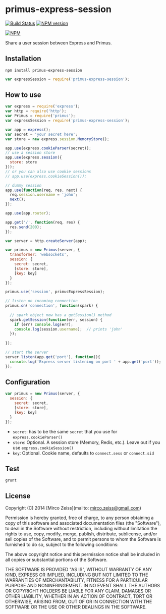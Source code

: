 # primus-express-session

[![Build Status](https://travis-ci.org/zeMirco/primus-express-session.png?branch=master)](https://travis-ci.org/zeMirco/primus-express-session) [![NPM version](https://badge.fury.io/js/primus-express-session.png)](http://badge.fury.io/js/primus-express-session)

[![NPM](https://nodei.co/npm/primus-express-session.png)](https://nodei.co/npm/primus-express-session/)

Share a user session between Express and Primus.

## Installation

```
npm install primus-express-session
```

```js
var expressSession = require('primus-express-session');
```

## How to use

```js
var express = require('express');
var http = require('http');
var Primus = require('primus');
var expressSession = require('primus-express-session');

var app = express();
var secret = 'your secret here';
var store = new express.session.MemoryStore();

app.use(express.cookieParser(secret));
// use a session store
app.use(express.session({
  store: store
}));
// or you can also use cookie sessions
// app.use(express.cookieSession());

// dummy session
app.use(function(req, res, next) {
  req.session.username = 'john';
  next();
});

app.use(app.router);

app.get('/', function(req, res) {
  res.send(200);
});

var server = http.createServer(app);

var primus = new Primus(server, {
  transformer: 'websockets',
  session: {
    secret: secret,
    [store: store],
    [key: key]
  }
});

primus.use('session', primusExpressSession);

// listen on incoming connection
primus.on('connection', function(spark) {
  
  // spark object now has a getSession() method
  spark.getSession(function(err, session) {    
    if (err) console.log(err);
    console.log(session.username);  // prints 'john'
  });
  
});

// start the server
server.listen(app.get('port'), function(){
  console.log('Express server listening on port ' + app.get('port'));
});
```

## Configuration

```js
var primus = new Primus(server, {
  session: {
    secret: secret,
    [store: store],
    [key: key]
  }
});
```

 - `secret`: has to be the same `secret` that you use for `express.cookieParser()`
 - `store`: Optional. A session store (Memory, Redis, etc.). Leave out if you use `express.cookieSession()`
 - `key`: Optional. Cookie name, defaults to `connect.sess` or `connect.sid`

## Test

`grunt`

## License

Copyright (C) 2014 [Mirco Zeiss](mailto: mirco.zeiss@gmail.com)

Permission is hereby granted, free of charge, to any person obtaining a copy of this software and associated documentation files (the "Software"), to deal in the Software without restriction, including without limitation the rights to use, copy, modify, merge, publish, distribute, sublicense, and/or sell copies of the Software, and to permit persons to whom the Software is furnished to do so, subject to the following conditions:

The above copyright notice and this permission notice shall be included in all copies or substantial portions of the Software.

THE SOFTWARE IS PROVIDED "AS IS", WITHOUT WARRANTY OF ANY KIND, EXPRESS OR IMPLIED, INCLUDING BUT NOT LIMITED TO THE WARRANTIES OF MERCHANTABILITY, FITNESS FOR A PARTICULAR PURPOSE AND NONINFRINGEMENT. IN NO EVENT SHALL THE AUTHORS OR COPYRIGHT HOLDERS BE LIABLE FOR ANY CLAIM, DAMAGES OR OTHER LIABILITY, WHETHER IN AN ACTION OF CONTRACT, TORT OR OTHERWISE, ARISING FROM, OUT OF OR IN CONNECTION WITH THE SOFTWARE OR THE USE OR OTHER DEALINGS IN THE SOFTWARE.